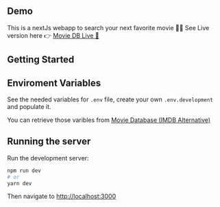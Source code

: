 ## Demo
This is a nextJs webapp to search your next favorite movie 🍿🍿
See Live version here 👉  [Movie DB Live 🍿](https://moviedb-eta.vercel.app/)


## Getting Started

## Enviroment Variables

See the needed variables for `.env` file, create your own `.env.development` and populate it. 

You can retrieve those varibles from [Movie Database (IMDB Alternative)](https://rapidapi.com/rapidapi/api/movie-database-imdb-alternative?endpoint=apiendpoint_843d3708-42a9-4240-8a68-2ced0372c20f)

## Running the server

Run the development server:

```bash
npm run dev
# or
yarn dev
```

Then navigate to [http://localhost:3000](http://localhost:300)